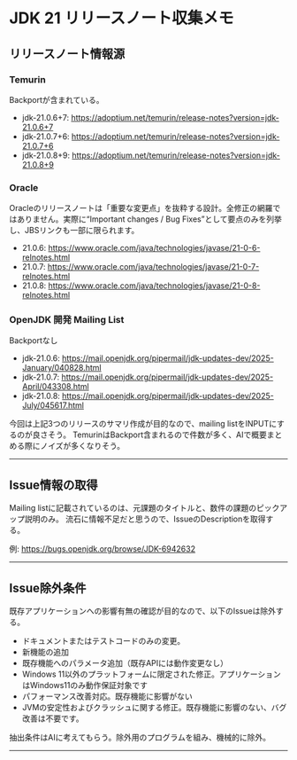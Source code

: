 # JDK 21 リリースノート収集メモ

## リリースノート情報源

### Temurin
Backportが含まれている。
- jdk-21.0.6+7: https://adoptium.net/temurin/release-notes?version=jdk-21.0.6+7
- jdk-21.0.7+6: https://adoptium.net/temurin/release-notes?version=jdk-21.0.7+6
- jdk-21.0.8+9: https://adoptium.net/temurin/release-notes?version=jdk-21.0.8+9

### Oracle
Oracleのリリースノートは「重要な変更点」を抜粋する設計。全修正の網羅ではありません。実際に“Important changes / Bug Fixes”として要点のみを列挙し、JBSリンクも一部に限られます。
- 21.0.6: https://www.oracle.com/java/technologies/javase/21-0-6-relnotes.html
- 21.0.7: https://www.oracle.com/java/technologies/javase/21-0-7-relnotes.html
- 21.0.8: https://www.oracle.com/java/technologies/javase/21-0-8-relnotes.html

### OpenJDK 開発 Mailing List
Backportなし
- jdk-21.0.6: https://mail.openjdk.org/pipermail/jdk-updates-dev/2025-January/040828.html
- jdk-21.0.7: https://mail.openjdk.org/pipermail/jdk-updates-dev/2025-April/043308.html
- jdk-21.0.8: https://mail.openjdk.org/pipermail/jdk-updates-dev/2025-July/045617.html

今回は上記3つのリリースのサマリ作成が目的なので、mailing listをINPUTにするのが良さそう。
TemurinはBackport含まれるので件数が多く、AIで概要まとめる際にノイズが多くなりそう。

---

## Issue情報の取得

Mailing listに記載されているのは、元課題のタイトルと、数件の課題のピックアップ説明のみ。
流石に情報不足だと思うので、IssueのDescriptionを取得する。

例: https://bugs.openjdk.org/browse/JDK-6942632

---

## Issue除外条件

既存アプリケーションへの影響有無の確認が目的なので、以下のIssueは除外する。

- ドキュメントまたはテストコードのみの変更。
- 新機能の追加
- 既存機能へのパラメータ追加（既存APIには動作変更なし）
- Windows 11以外のプラットフォームに限定された修正。アプリケーションはWindows11のみ動作保証対象です
- パフォーマンス改善対応。既存機能に影響がない
- JVMの安定性およびクラッシュに関する修正。既存機能に影響のない、バグ改善は不要です。

抽出条件はAIに考えてもらう。除外用のプログラムを組み、機械的に除外。

---


